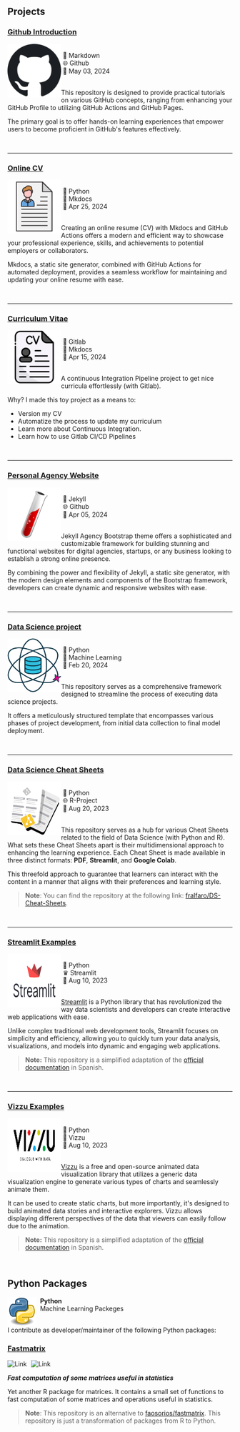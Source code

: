## Projects

### [Github Introduction](https://github.com/fralfaro/Github-Intro)

<p>
  <a href="https://github.com/fralfaro/Github-Intro">
    <img src="../../images/research/gh.png"
      style="float:left; width:120px; height:120px;">
  </a>
  <span style="vertical-align:bottom">
    <br> &nbsp;📃 Markdown <br>
    &nbsp;🌐 Github <br>
    &nbsp;📅 May 03, 2024 <br> <br> 
  </span>
</p>


This repository is designed to provide practical tutorials on various GitHub concepts, 
ranging from enhancing your GitHub Profile to utilizing GitHub Actions and GitHub Pages. 

The primary goal is to offer hands-on learning experiences that empower users
to become proficient in GitHub's features effectively.


&nbsp;
&nbsp;

<hr size="30">

### [Online CV](https://fralfaro.github.io/online-cv/)

<p>
  <a href="https://fralfaro.github.io/online-cv/">
    <img src="../../images/research/cv.png"
      style="float:left; width:120px; height:120px;">
  </a>
  <span style="vertical-align:bottom">
    <br> &nbsp;🐍 Python <br>
    &nbsp;📃 Mkdocs <br>
    &nbsp;📅 Apr 25, 2024 <br> <br> 
  </span>
</p>


Creating an online resume (CV) with Mkdocs and GitHub Actions offers a modern and efficient way to showcase your professional experience,
skills, and achievements to potential employers or collaborators. 

Mkdocs, a static site generator, combined with GitHub Actions for automated deployment,
provides a seamless workflow for maintaining and updating your online resume with ease.


&nbsp;
&nbsp;

<hr size="30">

### [Curriculum Vitae](https://gitlab.com/fralfaro/cv)

<p>
  <a href="https://gitlab.com/fralfaro/cv">
    <img src="../../images/research/cv2.png"
      style="float:left; width:120px; height:120px;">
  </a>
  <span style="vertical-align:bottom">
    <br> &nbsp;🦊 Gitlab <br>
    &nbsp;📃 Mkdocs <br>
    &nbsp;📅 Apr 15, 2024 <br> <br> 
  </span>
</p>


A continuous Integration Pipeline project to get nice curricula effortlessly (with Gitlab).

Why?  I made this toy project as a means to:

* Version my CV
* Automatize the process to update my curriculum
* Learn more about Continuous Integration.
* Learn how to use Gitlab CI/CD Pipelines


&nbsp;
&nbsp;

<hr size="30">

### [Personal Agency Website](https://fralfaro.github.io/agency-website/)

<p>
  <a href="https://fralfaro.github.io/agency-website/">
    <img src="../../images/research/jekyll.png"
      style="float:left; width:120px; height:120px;">
  </a>
  <span style="vertical-align:bottom">
    <br> &nbsp;🧪 Jekyll <br>
    &nbsp;🌐 Github <br>
    &nbsp;📅 Apr 05, 2024 <br> <br> 
  </span>
</p>



Jekyll Agency Bootstrap theme offers a sophisticated and customizable framework for building stunning and functional websites for digital agencies, 
startups, or any business looking to establish a strong online presence. 

By combining the power and flexibility of Jekyll, a static site generator, with the modern design elements and components of the Bootstrap framework, developers can create dynamic and responsive websites with ease.

&nbsp;
&nbsp;

<hr size="30">

### [Data Science project](https://github.com/fralfaro/python_project)

<p>
  <a href="https://github.com/fralfaro/python_project">
    <img src="../../images/research/ds.png"
      style="float:left; width:120px; height:120px;">
  </a>
  <span style="vertical-align:bottom">
    <br> &nbsp;🐍 Python <br>
    &nbsp;🤖 Machine Learning<br>
    &nbsp;📅 Feb 20, 2024 <br> <br> 
  </span>
</p>


This repository serves as a comprehensive framework designed to streamline the process of executing data science projects. 

It offers a meticulously structured template that encompasses various phases of project development, from initial data collection to final model deployment.

&nbsp;
&nbsp;

<hr size="30">

### [Data Science Cheat Sheets](https://fralfaro.github.io/DS-Cheat-Sheets/)

<p>
  <a href="https://fralfaro.github.io/DS-Cheat-Sheets/">
    <img src="../../images/research/paper2.png"
      style="float:left; width:120px; height:120px;">
  </a>
  <span style="vertical-align:bottom">
    <br> &nbsp;🐍 Python <br>
    &nbsp;🌐 R-Project<br>
    &nbsp;📅 Aug 20, 2023 <br> <br> 
  </span>
</p>


This repository serves as a hub for various Cheat Sheets related to 
the field of Data Science (with Python and R). What sets these Cheat Sheets apart is their 
multidimensional approach to enhancing the learning experience. 
Each Cheat Sheet is made available in three distinct formats: **PDF**, **Streamlit**, and **Google Colab**.

This threefold approach to guarantee that learners can interact with the content in 
a manner that aligns with their preferences and learning style.

> **Note**:  You can find the repository at the following link: [fralfaro/DS-Cheat-Sheets](https://github.com/fralfaro/DS-Cheat-Sheets).

&nbsp;
&nbsp;

<hr size="30">

### [Streamlit Examples](https://fralfaro.github.io/Streamlit-Examples/)

<p>
  <a href="https://fralfaro.github.io/Streamlit-Examples/">
    <img src="../../images/research/streamlit.png"
      style="float:left; width:120px; height:120px;">
  </a>
  <span style="vertical-align:bottom">
    <br> &nbsp;🐍 Python <br>
    &nbsp;♛ Streamlit<br>
    &nbsp;📅 Aug 10, 2023 <br> <br> 
  </span>
</p>

[Streamlit](https://streamlit.io/) is a Python 
library that has revolutionized the way data scientists and 
developers can create interactive web applications with ease. 

Unlike complex traditional
web development tools, Streamlit focuses on simplicity and efficiency, allowing you to quickly 
turn your data analysis, visualizations, and models into dynamic and engaging web applications.

> **Note:** This repository is a simplified adaptation of the [official documentation](https://streamlit.io/) in Spanish.


&nbsp;
&nbsp;

<hr size="30">

### [Vizzu Examples](https://fralfaro.github.io/Vizzu-Examples/)

<p>
  <a href="https://fralfaro.github.io/Vizzu-Examples/">
    <img src="../../images/research/vizzu.png"
      style="float:left; width:120px; height:120px;">
  </a>
  <span style="vertical-align:bottom">
    <br> &nbsp;🐍 Python <br>
    &nbsp;📶 Vizzu<br>
    &nbsp;📅 Aug 10, 2023 <br> <br> 
  </span>
</p>


[Vizzu](https://vizzuhq.com/) is a free and open-source animated data 
visualization library that utilizes a generic data visualization engine 
to generate various types of charts and seamlessly animate them.
&nbsp;
&nbsp;


It can be used to create static charts, but more importantly, 
it's designed to build animated data stories and interactive explorers.
Vizzu allows displaying different perspectives of the data that viewers can easily follow due to the animation.

> **Note:** This repository is a simplified adaptation of the [official documentation](https://ipyvizzu.vizzuhq.com/latest/) in Spanish.

&nbsp;
&nbsp;



## Python Packages

<p>
<img src="../../images/research/python.png" alt="Smiley face image"
style="float:left; width:65px; height:65px;">
<span style="vertical-align:bottom">
&nbsp <strong> Python </strong> <br>
&nbsp Machine Learning Packeges <br><br>
</span>
</p>


I contribute as developer/maintainer of the following Python packages:


### [Fastmatrix](https://gitlab.com/fralfaro/fastmatrix)
<a href="https://gitlab.com/FAAM/fastmatrix"><img alt="Link" src="https://img.shields.io/badge/fastmatrix-package-blue" style="float:left; padding-right:10px" ></a>
<a href="https://www.python.org/downloads/release/python-380/"><img alt="Link" src="https://img.shields.io/badge/python-3.8-blue.svg" style="float:left; padding-right:10px" ></a>
&nbsp;

_**Fast computation of some matrices useful in statistics**_

Yet another R package for matrices. It contains a small set of functions to fast computation of some matrices and operations useful in statistics.

> **Note**: This repository is an alternative to [faosorios/fastmatrix](https://github.com/faosorios/fastmatrix). This repository is just a transformation of packages from R to Python.